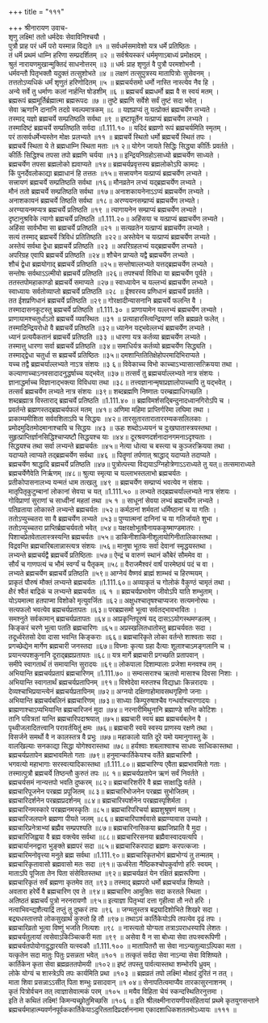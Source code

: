 +++
title = "१११"

+++
श्रीनारायण उवाच-  
शृणु लक्ष्मि! ततो धर्मदेवः सेवाविनिश्चयौ ।  
पुत्रौ प्राह परं धर्मॆ परो यस्मान्न विद्यते ॥१ ॥
सर्वधर्मसमावेशो यत्र धर्मे प्रतिष्ठितः ।  
तं धर्मॆ प्रथमं धाम्नि हरिणा सम्प्रदर्शितम् ॥२ ॥
सर्वश्रेयस्करं धर्ममृणाऽबाध्यं प्रमोक्षदम् ।  
श्रुतं नारायणमुखान्मुक्तिदं साधनोत्तरम् ॥३ ॥
धर्मः प्राह शृणुतं वै पुत्रौ परमशोभनौ ।  
धर्मवन्तौ पितृभक्तौ यदुक्तं तत्सुशोभते ॥४ ॥
लक्षणं तत्सुपुत्रस्य मातापित्रोः सुसेवनम् ।  
तत्ततोऽप्यधिकं धर्मं शृणुतं हरिणोदितम् ॥५ ॥
ब्रह्मचर्यसमो धर्मो नास्ति नास्त्येव नैव हि ।  
अन्ये सर्वे तु धर्माणः कलां नार्हन्ति षोडशीम् ॥६ ॥
ब्रह्मचर्यं ब्रह्मधर्मो ब्रह्म वै स स्वयं मतम् ।  
ब्रह्मरूपं ब्रह्ममूर्तिर्ब्रह्मात्मा ब्रह्मरूपदः ॥७ ॥
तुष्टे ब्रह्मणि सर्वेशे सर्वं तुष्टं सदा भवेत् ।  
सेवा ऋणानि दानानि तदग्रे स्वल्पमात्रकम् ॥८ ॥
यज्ञप्राप्यं तु यत्प्रोक्तं ब्रह्मचर्येण लभ्यते ।  
तस्माद् यज्ञो ब्रह्मचर्ये सम्प्रतिष्ठति सर्वथा ॥९ ॥
इष्टापूर्तेन यत्प्राप्यं ब्रह्मचर्येण लभ्यते ।  
तस्मादिष्टं ब्रह्मचर्ये सम्प्रतिष्ठति सर्वदा ॥1.111.१० ॥
यदिदं ब्रह्मणो रूपं ब्रह्मचर्यमिति स्मृतम् ।  
परं तत्सर्वधर्मेभ्यस्तेन मोक्षः प्रलभ्यते ॥११ ॥
ब्रह्मचर्ये स्थितो धर्मो ब्रह्मचर्ये स्थितं तपः ।  
ब्रह्मचर्ये स्थिता ये ते ब्रह्मधाम्नि स्थिता मताः ॥१ २॥
योगेन जायते सिद्धिः सिद्ध्या कीर्तिः प्रवर्तते ।  
कीर्तिः सिद्धिश्च तपसा तपो ब्रह्मणि चर्यया ॥१३॥
इन्द्रियनिग्रहोऽसाध्यो ब्रह्मचर्येण साध्यते ।  
ब्रह्मचर्येण तपसा ब्रह्मलोको ह्यवाप्यते ॥१४॥
ब्रह्मचर्यप्रवृत्तस्य ब्रह्मलोकोऽपि कामदः ।  
किं पुनर्देवलोकाद्या ब्रह्माधानं हि तत्ततः ॥१५॥
सत्त्रायणेन यत्प्राप्यं ब्रह्मचर्येण लभ्यते ।  
सत्त्रायणं ब्रह्मचर्ये सम्प्रतिष्ठति सर्वथा ॥१६॥
मौनव्रतेन लभ्यं यद्ब्रह्मचर्येण लभ्यते ।  
मौनं ततो ब्रह्मचर्ये सम्प्रतिष्ठति सर्वथा ॥१७॥
अनाशकायनेनाऽऽप्यं ब्रह्मचर्येण लभ्यते ।  
अनाशकायनं ब्रह्मचर्ये तिष्ठति सर्वथा ॥१८॥
अरण्ययनसम्प्राप्यं ब्रह्मचर्येण लभ्यते।  
अरण्यायनमप्यत्र ब्रह्मचर्ये प्रतिष्ठति ॥१९ ॥
त्यागायनेन सम्प्राप्यं ब्रह्मचर्येण लभ्यते ।  
दृष्टानुश्रविके त्यागो ब्रह्मचर्ये प्रतिष्ठति ॥1.111.२०॥
अहिंसया च यत्प्राप्यं ब्रह्मचर्येण लभ्यते ।  
अहिंसा सार्वभौमा सा ब्रह्मचर्ये प्रतिष्ठति ॥२१ ॥
सत्यव्रतेन यत्प्राप्यं ब्रह्मचर्येण लभ्यते ।  
सत्यं तस्माद् ब्रह्मचर्ये त्रिविधं प्रतितिष्ठति ॥२२॥
अस्तेयेन च यत्प्राप्यं ब्रह्मचर्येण लभ्यते ।  
अस्तेयं सर्वथा द्वेधा ब्रह्मचर्ये प्रतिष्ठति ॥२३ ॥
अपरिग्रहलभ्यं यद्ब्रह्मचर्येण लभ्यते ।  
अपरिग्रह एवापि ब्रह्मचर्ये प्रतिष्ठति ॥२४॥
शौचेन प्राप्यते यद्वै ब्रह्मचर्येण लभ्यते ।  
शौचं द्वेधा ब्रह्मयोगाद् ब्रह्मचर्ये प्रतिष्ठति ॥२५॥
सन्तोषाल्लभ्यते यत्तद्ब्रह्मचर्येण लभ्यते ।  
सन्तोषः सर्वथाऽऽत्मीयो ब्रह्मचर्ये प्रतिष्ठति ॥२६॥
तपश्चर्या विविधा या ब्रह्मचर्येण पूर्यते ।  
ततस्तपोमहाकाण्डो ब्रह्मचर्ये समाप्यते ॥२७॥
स्वाध्यायेन च यल्लभ्यं ब्रह्मचर्येण लभ्यते ।  
स्वाध्यायः सर्वतोव्याप्तो ब्रह्मचर्ये प्रतिष्ठति ॥२८ ॥
ईश्वरस्य प्रणिधानं ब्रह्मचर्ये प्रवर्तते ।  
तत ईशप्रणिधानं ब्रह्मचर्ये प्रतिष्ठति ॥२९॥
गोरक्षादीन्यासनानि ब्रह्मचर्ये फलन्ति वै ।  
तस्मादासनकूटस्तु ब्रह्मचर्ये प्रतिष्ठति ॥1.111.३० ॥
प्राणायामेन यल्लभ्यं ब्रह्मचर्येण लभ्यते ।  
प्राणायामश्चतुर्धाऽतो ब्रह्मचर्ये व्यवस्थितः ॥३१ ॥
प्रत्याहारस्त्विन्द्रियाणां सति ब्रह्मव्रते फलेत् ।  
तस्मादिन्द्रियरोधो वै ब्रह्मचर्ये प्रतिष्ठति ॥३२॥
ध्यानेन यद्भवेल्लभ्यं ब्रह्मचर्येण लभ्यते ।  
ध्यानं प्रत्ययैकतानं ब्रह्मचर्ये प्रतिष्ठति ॥३३ ॥
धारणा यत्र कर्तव्या ब्रह्मचर्येण लभ्यते ।  
तस्मात्तु धारणा सर्वा ब्रह्मचर्ये प्रतिष्ठति ॥३४॥
समाधिर्यत्र कर्तव्यो ब्रह्मचर्येण सिद्ध्यति ।  
तस्माद्द्वेधा चतुर्धा स ब्रह्मचर्ये प्रतिष्ठितः ॥३५॥
दमशान्तितितिक्षेहोपरमादिभिराप्यते ।  
यच्च तद्वै ब्रह्मचर्याल्लभ्यते नाऽत्र संशयः ॥३ ६॥
विवेकाच्च विभो काच्चाऽभ्यासात्सत्क्रियया तथा ।  
कल्याणाच्चाऽनवसादादनुद्धर्षाच्च यद्भवेत् ॥३७॥
तत्सर्वं तु ब्रह्मचर्याल्लभ्यते नात्र संशयः ।  
ज्ञानाद्धर्माच्च विज्ञानाद्भक्त्या विविधया तथा ॥३८॥
तत्त्वज्ञानान्मृषाप्रज्ञालोपाच्चापि तु यद्भवेत् ।  
तत्सर्वं ब्रह्मचर्येण लभ्यते नात्र संशयः ॥३९॥
शब्दब्रह्मणि निष्णातः परम्ब्रह्माधिगच्छति ।  
शब्दब्रह्मात्र विस्ताराद् ब्रह्मचर्ये प्रतिष्ठति ॥1.111.४० ॥
ब्रह्मविमर्शसद्बिन्दुनादध्वानगिरोऽपि च ।  
प्रवर्तन्ते ब्रह्मणस्तद्ब्रह्मचर्यफलं मतम् ॥४१॥
अणिमा महिमा प्राप्तिर्गरिमा लघिमा तथा ।  
प्राकाम्यमीशिता सर्ववशिताऽपि च सिद्धयः ॥४२॥
तारसुतारताराताररम्यकसलिलकाः ।  
प्रमोदमुदितमोदमानाश्चापि च सिद्धयः ॥४३ ॥
ऊहः शब्दोऽध्ययनं च दुःखघातास्त्रयस्तथा ।  
सुहृत्प्राप्तिर्ज्ञानसिद्धिश्चाप्यष्टौ सिद्धयश्च याः ॥४४॥
दूरश्रवणदर्शनादानगमनाऽदृश्यताः ।  
सिद्धयश्च तथा सर्वा लभ्यन्ते ब्रह्मचर्यतः ॥४५॥
नेत्या धोत्या च बस्त्या च कुञ्जरक्रियया तथा ।  
यदाप्यते त्वाप्यते तद्ब्रह्मचर्येण सर्वथा ॥४६ ॥
पितॄणां तर्पणात् श्राद्धाद् यदाप्यते तदाप्यते ।  
ब्रह्मचर्येण श्राद्धादि ब्रह्मचर्ये प्रतिष्ठति ॥४७॥
पुत्रोत्पत्त्या विद्ययाऽग्निहोत्रेणाऽऽराध्यते तु यत्॥
तत्समाराध्यते ब्रह्मचर्येणैवेति निर्ऋणम् ॥४८॥
श्रुत्या स्मृत्या च यल्लाभस्तलाभो ब्रह्मचर्यतः ।  
प्रतीकोपासनालभ्य यन्मतं धाम तत्खलु ॥४९ ॥
ब्रह्मचर्येण सम्प्राप्यं भवत्येव न संशयः ।  
मातृपितृकुटुम्बानां लोकानां सेवया च यत् ॥1.111.५० ॥
लभ्यते तद्ब्रह्मचर्याल्लभ्यते नात्र संशयः ।  
गोविप्राणां सुराणां च साध्वीनां महतां तथा ॥५ १ ॥
साधूनां सेवया लभ्यं ब्रह्मचर्येण लभ्यते ।  
पतिव्रताया लोकास्ते लभ्यन्ते ब्रह्मचर्यतः ॥५२॥
कर्मठानां शर्मवतां धर्मिष्ठानां च या गतिः ।  
ततोऽप्युच्चतरा सा वै ब्रह्मचर्येण लभ्यते ॥५३॥
पुण्यात्मनां दानिनां च या गतिर्जायते शुभा ।  
ततोऽप्युच्चतरा प्राप्तिर्ब्रह्मचर्यवतो भवेत् ॥५४॥
यक्षरक्षोभूतवैनायककूष्माण्डमातरः ।  
पिशाचप्रेतवेतालास्त्रस्यन्ति ब्रह्मचर्यतः ॥५५॥
डाकिनीशाकिनीशूलायोगिनीतालिकास्तथा ।  
विद्रवन्ति ब्रह्मचारिबलान्नास्त्यत्र संशयः ॥५६॥
मानुषा भूतयः सर्वा देवानां स्मृद्धयस्तथा ।  
लभ्यन्ते ब्रह्मचर्यद्वै ब्रह्मचर्ये प्रतिष्ठिताः ॥५७॥
ऐन्द्रं च वारुणं स्थानं कौबेरं सौममेव वा ।  
सौर्यं च गाणपत्यं च भौमं स्वर्ग्यं च पैतृकम् ॥५८॥
वैराजमैश्वरं वार्षं पारमेष्ठ्यं पदं च वा ।  
लभ्यते ब्रह्मचर्येण ब्रह्मचर्ये प्रतिष्ठति ॥५९॥
आग्नेयं वैष्णवं ब्राह्मं शाम्भवं च हिरण्मयम् ।  
प्राकृतं पौरुषं मौक्तं लभ्यन्ते ब्रह्मचर्यतः ॥1.111.६०॥
अव्याकृतं च गोलोकं वैकुण्ठं चामृतं तथा ।  
क्षैरं श्वैतं बाद्रिकं च लभ्यन्ते ब्रह्मचर्यतः ॥६ १ ॥
ब्रह्मचर्यप्रभावेण जीवोऽपि याति शम्भुताम् ।  
योऽयमात्मा हतपाप्मा विशोको मृत्युवर्जितः ॥६२॥
अक्षुधश्चातृषश्चाप्यजरः सत्यमनोरथः ।  
सत्यफलो भवत्येव ब्रह्मचर्यप्रतापतः ॥६३॥
परब्रह्मसमो भूत्वा सर्वतद्भावभावितः ।  
समश्नुते सर्वकामान् ब्रह्मचर्यप्रतापतः ॥६४॥
आप्रकृन्तिपूरुषं यद् दासऽऽयोगस्थमण्डलम् ।  
किङ्करं चरणे भूत्वा पतति ब्रह्मचारिणः ॥६५॥
अप्रस्खलितधातोस्तु ब्रह्यचर्यवतः सदा ।  
तदूर्ध्वरेतसो देवा दासा भवन्ति किङ्कराः ॥६६॥
ब्रह्मचारिकृते लोका वर्तन्ते शाश्वताः सदा ।  
प्रगच्छेद्येन मार्गेण ब्रह्मचारी जनस्तदा ॥६७॥
विघ्नाः कृत्या ग्रहा दैत्याः शूलाश्चाऽमङ्गलानि च ।  
प्रयान्त्यपशकुनानि दूराद्ब्रह्मप्रतापतः ॥६८॥
यत्र मार्गे ब्रह्मचारी प्रगच्छति प्रतापवान् ।  
समीपे स्वागतार्थं तं समायान्ति सुरादयः ॥६९॥
लोकपाला दिशाम्पालाः प्रजेशा मनवश्च तम् ।  
अभियान्ति ब्रह्मचर्यप्रतापं ब्रह्मचारिणम् ॥1.111.७० ॥
सम्वत्सराश्च ऋतवो मासाश्च दिवसा निशाः ।  
अभियान्ति स्वागतार्थं ब्रह्मचर्यप्रतापिनम् ॥९१॥
विश्वेदेवा मरुतश्च विद्याध्राः किन्नरादयः ।  
देव्यश्चाभिप्रयान्त्येनं ब्रह्मचर्यप्रतापिनम् ॥७२॥
अग्नयो दक्षिणाहोमावसथगृहिणो जनाः ।  
अभियान्ति ब्रह्मचर्यबलिनं ब्रह्मचारिणम् ॥७३॥
साध्याः किम्पुरुषाश्चैव गन्धर्वाश्चारणादयः ।  
ब्राह्मणाश्चाऽप्यभियान्ति ब्रह्मचारिजनं मुदा ॥७४॥
नरनारीमिथुनानि ब्रह्माण्डे सन्ति कोटिशः ।  
तानि पवित्रतां यान्ति ब्रह्मचारिपदाश्रयात् ॥७५॥
ब्रह्मचारी स्वयं ब्रह्म ब्रह्मचर्यबलेन वै ।  
पृथ्वीजलादितत्त्वानि परावर्तयितुं क्षमः ॥७६॥
ब्रह्मचारी स्वयॆ स्वस्य प्राणस्य रक्षणे तथा ।  
विसर्जने समर्थो वै न कालस्तत्र वै प्रभुः ॥७७॥
महाकालो याति दूरॆ यमो यमानुगास्तु के ।  
वालखिल्याः सनकाद्या सिद्धा योगेश्वरास्तथा ॥७८॥
हर्यश्वाः शबलाश्वाश्च साधवः साध्विकास्तथा ।  
ब्रह्मचर्यप्रतापेन ब्रह्मभावमितो गताः ॥७९॥
हनुमान्कार्तिकेयश्च वर्तेते ब्रह्मचारिणौ ।  
भगवत्यो महाभागाः सरस्वत्यादिकास्तथा ॥1.111.८०॥
ब्रह्मचारिण्य एवैता ब्रह्मभावमितो गताः ।  
तस्मात्पुत्रौ ब्रह्मचर्ये तिष्ठन्तौ कुरुतं तपः ॥८ १॥
ब्रह्मचर्यप्रतापेन ऋणं सर्वं निवर्तते ।  
ब्रह्मचर्यसमं नान्यत्तपो भवति दुष्करम् ॥८२॥
ब्रह्मचारिशरीरे वै ब्रह्म साक्षाद्धि वर्तते ।  
ब्रह्मचारिपूजनेन परब्रह्म प्रपूजितम् ॥८३॥
ब्रह्मचारिभोजनेन परब्रह्म सुभोजितम् ।  
ब्रह्मचारिदर्शनेन परब्रह्मप्रदर्शनम् ॥८४॥
ब्रह्मचारिस्पर्शनेन परब्रह्मस्पृशिर्मता ।  
ब्रह्मचारिनमस्कारे परब्रह्मनमस्कृतिः ॥८५॥
ब्रह्मचारिपरिचर्या ब्रह्मशुश्रूषणं मतम् ।  
ब्रह्मचारिजलपाने ब्रह्मणा पीयते जलम् ॥८६॥
ब्रह्मचारिपार्श्ववासे ब्रह्मण्यावास उच्यते ।  
ब्रह्मचारिप्रनेत्राभ्यां ब्रह्मैव सम्प्रपश्यति ॥८७॥
ब्रह्मचारिनासिकया ब्रह्मजिघ्राति वै मुदा ।  
ब्रह्मचारिजिह्वया वै ब्रह्म वक्त्येव सर्वथा ॥८८॥
ब्रह्मचारिरसनया ब्रह्मैवास्वादयत्यपि ।  
ब्रह्मचार्याननद्वारा भुङ्क्ते ब्रह्मपरं सदा ॥८५॥
ब्रह्मचारिकरपादा ब्रह्मणः करपत्कजाः ।  
ब्रह्मचारिमनोवृत्त्या मनुते ब्रह्म सर्वथा ॥1.111.९०॥
ब्रह्मचारिकृतभोगं ब्रह्मभोग्यं तु तन्मतम् ।  
ब्रह्मचारिकृतावासो ब्रह्मवासो मतः सदा ॥९१॥
ऊर्ध्वरेता नैष्ठिकश्चोपकुर्वाणो हरिः स्वयम् ।  
माताऽपि पूजिता तेन पिता संसेवितस्तथा ॥९२॥
ब्रह्मचर्यव्रतं येन रक्षितं ब्रह्मरूपिणा ।  
ब्रह्मचारिकृतं सर्वं ब्रह्मणा कृतमेव तत् ॥९३॥
तस्माद् ब्रह्मपरो धर्मो ब्रह्मचर्यान्न शिष्यते ।  
अवतारा हरेर्ये वै ब्रह्मचारिण एव ते ॥९४॥
ब्रह्मचारिण आमुक्तिः सदा करतले स्थिता ।  
अतिष्ठतं ब्रह्मचर्यं पुत्रो नरनरायणौ ॥९५॥
इत्याज्ञा पितृभ्यां दत्ता गृहीत्वा तौ नरो हरिः ।  
नत्वाभिवन्द्यशैत्याद्रिं तप्तुं तु दुष्करं तपः ॥९६ ॥
जग्मतुस्तत्र बद्र्यादिशोभिते शिखरे सदा ।  
बद्र्यधस्तात्तपो लोकसुखार्थं कुरुतो हि तौ ॥९७॥
तथाऽयं कार्तिकेयोऽपि तपत्येव दृढं तपः ।  
ब्रह्मचारिव्रतो भूत्वा विष्णुं भजति नित्यशः ॥९८ ॥
नास्त्यतो योग्यता तत्राऽपराधस्यापि लेशतः ।  
ब्रह्मचर्यतुलायां त्वसेवाऽकिञ्चित्करी मता ॥९९ ॥
असेवा वै न सा बोध्या सेवा तपःस्वरूपिणी ।  
ब्रह्मचर्यतपोयोगादुद्धारयति यत्स्वकौ ॥1.111.१०० ॥
मातापितरौ सा सेवा नाऽन्यतुल्याऽल्पिका मता ।  
यत्कृतेन सदा मातुः पितुः प्रसन्नता भवेत् ॥१०१ ॥
तत्कृतं सर्वदा सेवा नाऽन्या सेवा विशिष्यते ।  
कार्तिकेन कृता सेवा ब्रह्मव्रततपोमयी ॥१०२॥
इष्टं तपस्तु पार्वत्यास्तथा शम्भोरपि ध्रुवम् ।  
लोके योग्यं च शास्त्रेऽपि तपः कार्यमिति प्रथा ॥१०३ ॥
ब्रह्मव्रतं तपो लक्ष्मि! मोक्षदं दुरितं न तत् ।  
माता शिवा प्रसन्नाऽऽसीत् पिता शम्भुः प्रसादवान् ॥१ ०४॥
सेनापतित्वमाप्यैव तारकासुरनाशनम् ।  
कृतं पित्रोर्वचन तत् त्वाज्ञासेवात्मकं परम् ॥१०५ ॥
मयैव विहिता चेयं स्कन्दस्थितिरनुत्तमा ।  
इति ते कथितं लक्ष्मि! किमन्यच्छ्रोतुमिच्छसि ॥१०६ ॥
इति श्रीलक्ष्मीनारायणीयसंहितायां प्रथमे कृतयुगसन्ताने ब्रह्मचर्यमाहात्म्यवर्णनपूर्वककार्तिकेयाऽदुरिततादिप्रदर्शननामा एकादशाधिकशततमोऽध्यायः ॥१११ ॥
    
